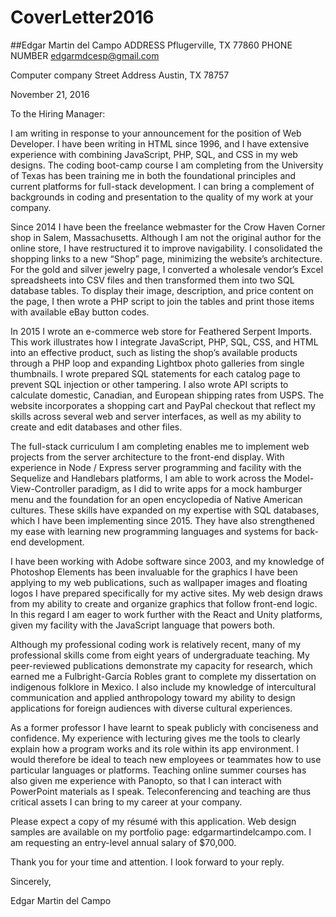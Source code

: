 # CoverLetter2016
##Edgar Martin del Campo
ADDRESS
Pflugerville, TX 77860
PHONE NUMBER
edgarmdcesp@gmail.com

Computer company
Street Address
Austin, TX 78757

November 21, 2016

To the Hiring Manager:

I am writing in response to your announcement for the position of Web Developer. I have been writing in HTML since 1996, and I have extensive experience with combining JavaScript, PHP, SQL, and CSS in my web designs. The coding boot-camp course I am completing from the University of Texas has been training me in both the foundational principles and current platforms for full-stack development. I can bring a complement of backgrounds in coding and presentation to the quality of my work at your company.

Since 2014 I have been the freelance webmaster for the Crow Haven Corner shop in Salem, Massachusetts. Although I am not the original author for the online store, I have restructured it to improve navigability. I consolidated the shopping links to a new “Shop” page, minimizing the website’s architecture. For the gold and silver jewelry page, I converted a wholesale vendor’s Excel spreadsheets into CSV files and then transformed them into two SQL database tables. To display their image, description, and price content on the page, I then wrote a PHP script to join the tables and print those items with available eBay button codes.

In 2015 I wrote an e-commerce web store for Feathered Serpent Imports. This work illustrates how I integrate JavaScript, PHP, SQL, CSS, and HTML into an effective product, such as listing the shop’s available products through a PHP loop and expanding Lightbox photo galleries from single thumbnails. I wrote prepared SQL statements for each catalog page to prevent SQL injection or other tampering. I also wrote API scripts to calculate domestic, Canadian, and European shipping rates from USPS. The website incorporates a shopping cart and PayPal checkout that reflect my skills across several web and server interfaces, as well as my ability to create and edit databases and other files.

The full-stack curriculum I am completing enables me to implement web projects from the server architecture to the front-end display. With experience in Node / Express server programming and facility with the Sequelize and Handlebars platforms, I am able to work across the Model-View-Controller paradigm, as I did to write apps for a mock hamburger menu and the foundation for an open encyclopedia of Native American cultures. These skills have expanded on my expertise with SQL databases, which I have been implementing since 2015. They have also strengthened my ease with learning new programming languages and systems for back-end development.

I have been working with Adobe software since 2003, and my knowledge of Photoshop Elements has been invaluable for the graphics I have been applying to my web publications, such as wallpaper images and floating logos I have prepared specifically for my active sites. My web design draws from my ability to create and organize graphics that follow front-end logic. In this regard I am eager to work further with the React and Unity platforms, given my facility with the JavaScript language that powers both.

Although my professional coding work is relatively recent, many of my professional skills come from eight years of undergraduate teaching. My peer-reviewed publications demonstrate my capacity for research, which earned me a Fulbright-García Robles grant to complete my dissertation on indigenous folklore in Mexico. I also include my knowledge of intercultural communication and applied anthropology toward my ability to design applications for foreign audiences with diverse cultural experiences.

As a former professor I have learnt to speak publicly with conciseness and confidence. My experience with lecturing gives me the tools to clearly explain how a program works and its role within its app environment. I would therefore be ideal to teach new employees or teammates how to use particular languages or platforms. Teaching online summer courses has also given me experience with Panopto, so that I can interact with PowerPoint materials as I speak. Teleconferencing and teaching are thus critical assets I can bring to my career at your company.

Please expect a copy of my résumé with this application. Web design samples are available on my portfolio page: edgarmartindelcampo.com. I am requesting an entry-level annual salary of $70,000.

Thank you for your time and attention. I look forward to your reply.

Sincerely,

Edgar Martin del Campo
